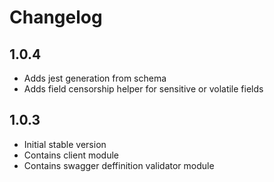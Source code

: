 # Changelog

## 1.0.4
- Adds jest generation from schema
- Adds field censorship helper for sensitive or volatile fields


## 1.0.3
- Initial stable version
- Contains client module
- Contains swagger deffinition validator module
